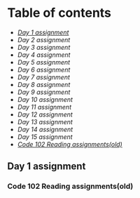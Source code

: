 # Table of contents

- [*Day 1 assignment*](https://github.com/S14mx/reading-notes#day-1-assignment)
- *Day 2 assignment*
- *Day 3 assignment*
- *Day 4 assignment*
- *Day 5 assignment*
- *Day 6 assignment*
- *Day 7 assignment*
- *Day 8 assignment*
- *Day 9 assignment*
- *Day 10 assignment*
- *Day 11 assignment*
- *Day 12 assignment*
- *Day 13 assignment*
- *Day 14 assignment*
- *Day 15 assignment*
- [_Code 102 Reading assignments(old)_](https://github.com/S14mx/reading-notes#code-102-reading-assignmentsold)

## Day 1 assignment

### Code 102 Reading assignments(old)

